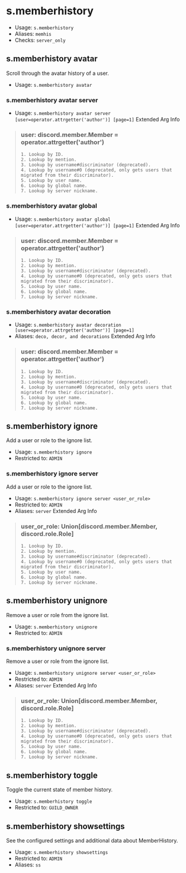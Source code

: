 # s.memberhistory

 - Usage: `s.memberhistory`
 - Aliases: `memhis`
 - Checks: `server_only`
## s.memberhistory avatar
Scroll through the avatar history of a user.<br/>
 - Usage: `s.memberhistory avatar`
### s.memberhistory avatar server

 - Usage: `s.memberhistory avatar server [user=operator.attrgetter('author')] [page=1]`
Extended Arg Info
> ### user: discord.member.Member = operator.attrgetter('author')
> 
> 
>     1. Lookup by ID.
>     2. Lookup by mention.
>     3. Lookup by username#discriminator (deprecated).
>     4. Lookup by username#0 (deprecated, only gets users that migrated from their discriminator).
>     5. Lookup by user name.
>     6. Lookup by global name.
>     7. Lookup by server nickname.
> 
>     
### s.memberhistory avatar global

 - Usage: `s.memberhistory avatar global [user=operator.attrgetter('author')] [page=1]`
Extended Arg Info
> ### user: discord.member.Member = operator.attrgetter('author')
> 
> 
>     1. Lookup by ID.
>     2. Lookup by mention.
>     3. Lookup by username#discriminator (deprecated).
>     4. Lookup by username#0 (deprecated, only gets users that migrated from their discriminator).
>     5. Lookup by user name.
>     6. Lookup by global name.
>     7. Lookup by server nickname.
> 
>     
### s.memberhistory avatar decoration

 - Usage: `s.memberhistory avatar decoration [user=operator.attrgetter('author')] [page=1]`
 - Aliases: `deco, decor, and decorations`
Extended Arg Info
> ### user: discord.member.Member = operator.attrgetter('author')
> 
> 
>     1. Lookup by ID.
>     2. Lookup by mention.
>     3. Lookup by username#discriminator (deprecated).
>     4. Lookup by username#0 (deprecated, only gets users that migrated from their discriminator).
>     5. Lookup by user name.
>     6. Lookup by global name.
>     7. Lookup by server nickname.
> 
>     
## s.memberhistory ignore
Add a user or role to the ignore list.<br/>
 - Usage: `s.memberhistory ignore`
 - Restricted to: `ADMIN`
### s.memberhistory ignore server
Add a user or role to the ignore list.<br/>
 - Usage: `s.memberhistory ignore server <user_or_role>`
 - Restricted to: `ADMIN`
 - Aliases: `server`
Extended Arg Info
> ### user_or_role: Union[discord.member.Member, discord.role.Role]
> 
> 
>     1. Lookup by ID.
>     2. Lookup by mention.
>     3. Lookup by username#discriminator (deprecated).
>     4. Lookup by username#0 (deprecated, only gets users that migrated from their discriminator).
>     5. Lookup by user name.
>     6. Lookup by global name.
>     7. Lookup by server nickname.
> 
>     
## s.memberhistory unignore
Remove a user or role from the ignore list.<br/>
 - Usage: `s.memberhistory unignore`
 - Restricted to: `ADMIN`
### s.memberhistory unignore server
Remove a user or role from the ignore list.<br/>
 - Usage: `s.memberhistory unignore server <user_or_role>`
 - Restricted to: `ADMIN`
 - Aliases: `server`
Extended Arg Info
> ### user_or_role: Union[discord.member.Member, discord.role.Role]
> 
> 
>     1. Lookup by ID.
>     2. Lookup by mention.
>     3. Lookup by username#discriminator (deprecated).
>     4. Lookup by username#0 (deprecated, only gets users that migrated from their discriminator).
>     5. Lookup by user name.
>     6. Lookup by global name.
>     7. Lookup by server nickname.
> 
>     
## s.memberhistory toggle
Toggle the current state of member history.<br/>
 - Usage: `s.memberhistory toggle`
 - Restricted to: `GUILD_OWNER`
## s.memberhistory showsettings
See the configured settings and additional data about MemberHistory.<br/>
 - Usage: `s.memberhistory showsettings`
 - Restricted to: `ADMIN`
 - Aliases: `ss`
